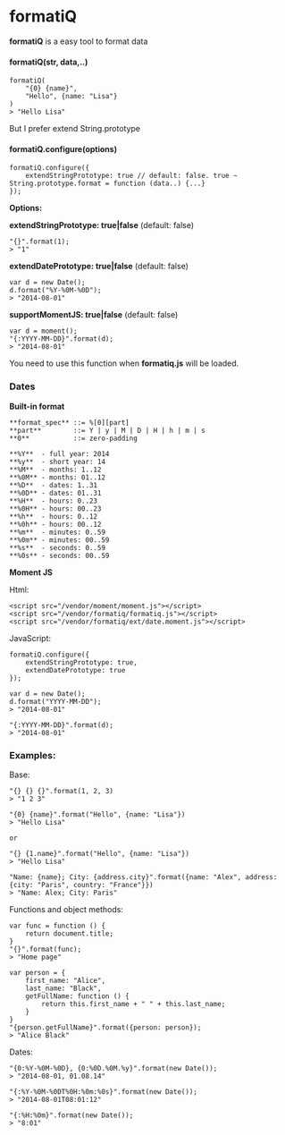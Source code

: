 formatiQ
========

**formatiQ** is a easy tool to format data

#### formatiQ(str, data,..)

    formatiQ(
        "{0} {name}", 
        "Hello", {name: "Lisa"}
    )
    > "Hello Lisa"
    
But I prefer extend String.prototype

#### formatiQ.configure(options)

    formatiQ.configure({
        extendStringPrototype: true // default: false. true ~ String.prototype.format = function (data..) {...}
    });

**Options:**

**extendStringPrototype: true|false** (default: false)

    "{}".format(1);
    > "1"

**extendDatePrototype: true|false** (default: false)

    var d = new Date();
    d.format("%Y-%0M-%0D");
    > "2014-08-01"

**supportMomentJS: true|false** (default: false)

    var d = moment();
    "{:YYYY-MM-DD}".format(d);
    > "2014-08-01"
    
You need to use this function when **formatiq.js** will be loaded.


### Dates

**Built-in format**

    **format_spec** ::= %[0][part]
    **part**        ::= Y | y | M | D | H | h | m | s
    **0**           ::= zero-padding

    **%Y**  - full year: 2014
    **%y**  - short year: 14
    **%M**  - months: 1..12
    **%0M** - months: 01..12
    **%D**  - dates: 1..31
    **%0D** - dates: 01..31
    **%H**  - hours: 0..23
    **%0H** - hours: 00..23
    **%h**  - hours: 0..12
    **%0h** - hours: 00..12
    **%m**  - minutes: 0..59
    **%0m** - minutes: 00..59
    **%s**  - seconds: 0..59
    **%0s** - seconds: 00..59

**Moment JS**

Html:

    <script src="/vendor/moment/moment.js"></script>
    <script src="/vendor/formatiq/formatiq.js"></script>
    <script src="/vendor/formatiq/ext/date.moment.js"></script>

JavaScript:

    formatiQ.configure({
        extendStringPrototype: true,
        extendDatePrototype: true
    });

    var d = new Date();
    d.format("YYYY-MM-DD");
    > "2014-08-01"

    "{:YYYY-MM-DD}".format(d);
    > "2014-08-01"


### Examples:

Base:

    "{} {} {}".format(1, 2, 3)
    > "1 2 3"

    "{0} {name}".format("Hello", {name: "Lisa"})
    > "Hello Lisa"

    or

    "{} {1.name}".format("Hello", {name: "Lisa"})
    > "Hello Lisa"

    "Name: {name}; City: {address.city}".format({name: "Alex", address: {city: "Paris", country: "France"}})
    > "Name: Alex; City: Paris"

Functions and object methods:

    var func = function () {
        return document.title;
    }
    "{}".format(func);
    > "Home page"

    var person = {
        first_name: "Alice",
        last_name: "Black",
        getFullName: function () {
            return this.first_name + " " + this.last_name;
        }
    }
    "{person.getFullName}".format({person: person});
    > "Alice Black"

Dates:

    "{0:%Y-%0M-%0D}, {0:%0D.%0M.%y}".format(new Date());
    > "2014-08-01, 01.08.14"

    "{:%Y-%0M-%0DT%0H:%0m:%0s}".format(new Date());
    > "2014-08-01T08:01:12"

    "{:%H:%0m}".format(new Date());
    > "8:01"
